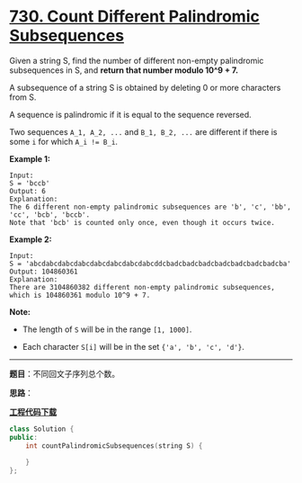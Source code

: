 # [730. Count Different Palindromic Subsequences](https://leetcode.com/problems/count-different-palindromic-subsequences/)

Given a string S, find the number of different non-empty palindromic subsequences in S, and **return that number modulo 10^9 + 7.**

A subsequence of a string S is obtained by deleting 0 or more characters from S.

A sequence is palindromic if it is equal to the sequence reversed.

Two sequences `A_1, A_2, ...` and `B_1, B_2, ...` are different if there is some `i` for which `A_i != B_i`.

**Example 1:**

```
Input: 
S = 'bccb'
Output: 6
Explanation: 
The 6 different non-empty palindromic subsequences are 'b', 'c', 'bb', 'cc', 'bcb', 'bccb'.
Note that 'bcb' is counted only once, even though it occurs twice.
```

**Example 2:**

```
Input: 
S = 'abcdabcdabcdabcdabcdabcdabcdabcddcbadcbadcbadcbadcbadcbadcbadcba'
Output: 104860361
Explanation: 
There are 3104860382 different non-empty palindromic subsequences, which is 104860361 modulo 10^9 + 7.
```

**Note:**

- The length of `S` will be in the range `[1, 1000]`.

- Each character `S[i]` will be in the set `{'a', 'b', 'c', 'd'}`.

-----

**题目**：不同回文子序列总个数。

**思路**：

[**工程代码下载**](https://github.com/shenkh/leetcode)

```cpp
class Solution {
public:
    int countPalindromicSubsequences(string S) {
        
    }
};
```

